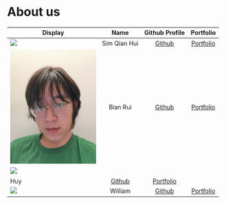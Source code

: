 # About us

| Display                                                                                                             |     Name     |              Github Profile               |             Portfolio             |
|---------------------------------------------------------------------------------------------------------------------|:------------:|:-----------------------------------------:|:---------------------------------:|
| ![](https://via.placeholder.com/100.png?text=Photo)                                                                 | Sim Qian Hui |   [Github](https://github.com/qianz-z)    |   [Portfolio](team/qianz-z.md)    |
| <img src="images/Photos/bian_rui.jpeg" width ="200">                                                                  |   Bian Rui   |   [Github](https://github.com/Brominne)   |   [Portfolio](team/brominne.md)   |
|<img src="https://user-images.githubusercontent.com/32756835/196213464-e0d0e883-b9e7-44f1-9430-abb69e59d8c4.jpeg" width ="200">  
 |     Huy      | [Github](https://github.com/Than-Duc-Huy) | [Portfolio](team/than-duc-huy.md) |
| ![](https://via.placeholder.com/100.png?text=Photo)                                               |   William    | [Github](https://github.com/snuckerzlol)  | [Portfolio](team/snuckerzlol.md)  |
>


